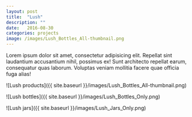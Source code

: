 ```yaml
---
layout: post
title:  "Lush"
description: ""
date:   2016-08-30
categories: projects
image: /images/Lush_Bottles_All-thumbnail.png
---
```


Lorem ipsum dolor sit amet, consectetur adipisicing elit. Repellat sint laudantium accusantium nihil, possimus ex! Sunt architecto repellat earum, consequatur quas laborum. Voluptas veniam mollitia facere quae officia fuga alias!

![Lush products]({{ site.baseurl }}/images/Lush_Bottles_All-thumbnail.png)

![Lush bottles]({{ site.baseurl }}/images/Lush_Bottles_Only.png)

![Lush jars]({{ site.baseurl }}/images/Lush_Jars_Only.png)
